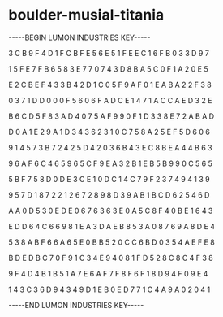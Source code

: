 # boulder-musial-titania

-----BEGIN LUMON INDUSTRIES KEY-----

3 C B 9 F 4 D 1 F C B F E 5 6 E 5 1 F E E C 1 6 F B 0 3 3 D 9 7

1 5 F E 7 F B 6 5 8 3 E 7 7 0 7 4 3 D 8 B A 5 C 0 F 1 A 2 0 E 5

E 2 C B E F 4 3 3 B 4 2 D 1 C 0 5 F 9 A F 0 1 E A B A 2 2 F 3 8

0 3 7 1 D D 0 0 0 F 5 6 0 6 F A D C E 1 4 7 1 A C C A E D 3 2 E

B 6 C D 5 F 8 3 A D 4 0 7 5 A F 9 9 0 F 1 D 3 3 8 E 7 2 A B A D

D 0 A 1 E 2 9 A 1 D 3 4 3 6 2 3 1 0 C 7 5 8 A 2 5 E F 5 D 6 0 6

9 1 4 5 7 3 B 7 2 4 2 5 D 4 2 0 3 6 B 4 3 E C 8 B E A 4 4 B 6 3

9 6 A F 6 C 4 6 5 9 6 5 C F 9 E A 3 2 B 1 E B 5 B 9 9 0 C 5 6 5

5 B F 7 5 8 D 0 D E 3 C E 1 0 D C 1 4 C 7 9 F 2 3 7 4 9 4 1 3 9

9 5 7 D 1 8 7 2 2 1 2 6 7 2 8 9 8 D 3 9 A B 1 B C D 6 2 5 4 6 D

A A 0 D 5 3 0 E D E 0 6 7 6 3 6 3 E 0 A 5 C 8 F 4 0 B E 1 6 4 3

E D D 6 4 C 6 6 9 8 1 E A 3 D A E B 8 5 3 A 0 8 7 6 9 A 8 D E 4

5 3 8 A B F 6 6 A 6 5 E 0 B B 5 2 0 C C 6 B D 0 3 5 4 A E F E 8

B D E D B C 7 0 F 9 1 C 3 4 E 9 4 0 8 1 F D 5 2 8 C 8 C 4 F 3 8

9 F 4 D 4 B 1 B 5 1 A 7 E 6 A F 7 F 8 F 6 F 1 8 D 9 4 F 0 9 E 4

1 4 3 C 3 6 D 9 4 3 4 9 D 1 E B 0 E D 7 7 1 C 4 A 9 A 0 2 0 4 1

-----END LUMON INDUSTRIES KEY-----
